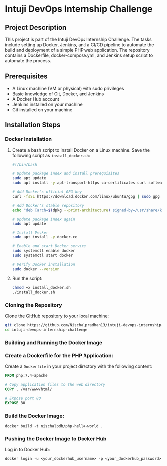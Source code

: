 
# Intuji DevOps Internship Challenge

## Project Description

This project is part of the Intuji DevOps Internship Challenge. The tasks include setting up Docker, Jenkins, and a CI/CD pipeline to automate the build and deployment of a simple PHP web application. The repository contains a Dockerfile, docker-compose.yml, and Jenkins setup script to automate the process.

## Prerequisites

- A Linux machine (VM or physical) with sudo privileges
- Basic knowledge of Git, Docker, and Jenkins
- A Docker Hub account
- Jenkins installed on your machine
- Git installed on your machine

## Installation Steps

### Docker Installation

1. Create a bash script to install Docker on a Linux machine. Save the following script as `install_docker.sh`:

    ```bash
    #!/bin/bash

    # Update package index and install prerequisites
    sudo apt update
    sudo apt install -y apt-transport-https ca-certificates curl software-properties-common

    # Add Docker's official GPG key
    curl -fsSL https://download.docker.com/linux/ubuntu/gpg | sudo gpg --dearmor -o /usr/share/keyrings/docker-archive-keyring.gpg

    # Add Docker's stable repository
    echo "deb [arch=$(dpkg --print-architecture) signed-by=/usr/share/keyrings/docker-archive-keyring.gpg] https://download.docker.com/linux/ubuntu $(lsb_release -cs) stable" | sudo tee /etc/apt/sources.list.d/docker.list > /dev/null

    # Update package index again
    sudo apt update

    # Install Docker
    sudo apt install -y docker-ce

    # Enable and start Docker service
    sudo systemctl enable docker
    sudo systemctl start docker

    # Verify Docker installation
    sudo docker --version
    ```

2. Run the script:

    ```bash
    chmod +x install_docker.sh
    ./install_docker.sh
    ```

### Cloning the Repository

Clone the GitHub repository to your local machine:

```bash
git clone https://github.com/Nischalpradhan13/intuji-devops-internship-challenge.git
cd intuji-devops-internship-challenge
 ```


### Building and Running the Docker Image

### Create a Dockerfile for the PHP Application:

Create a `Dockerfile` in your project directory with the following content:

```Dockerfile
FROM php:7.4-apache

# Copy application files to the web directory
COPY . /var/www/html/

# Expose port 80
EXPOSE 80
```
### Build the Docker Image:

````Docker build
docker build -t nischalpdh/php-hello-world .
````

### Pushing the Docker Image to Docker Hub
Log in to Docker Hub:
````docker login
docker login -u <your_dockerhub_username> -p <your_dockerhub_password>

````
